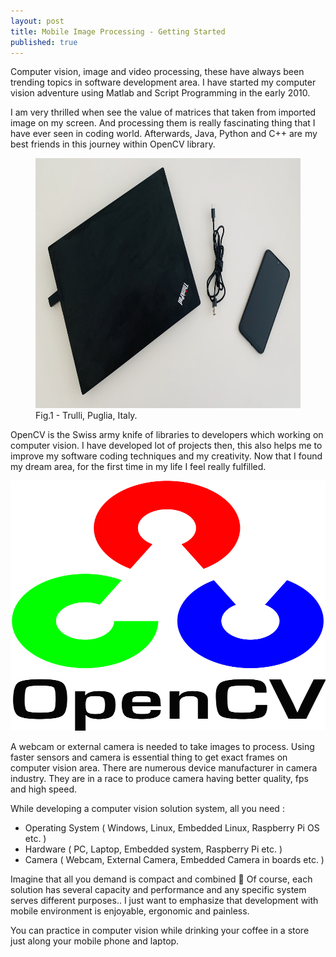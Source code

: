 ```yaml
---
layout: post
title: Mobile Image Processing - Getting Started
published: true
---
```


Computer vision, image and video processing, these have always been trending topics in software development area. I have started my computer vision adventure using Matlab and Script Programming in the early 2010. 

I am very thrilled when see the value of matrices that taken from imported image on my screen. And processing them is really fascinating thing that I have ever seen in coding world. Afterwards, Java, Python and C++ are my best friends in this journey within OpenCV library. 


<p align="center">
  <figure>
  <img  width="800" height="400" alt='Computer Vision Development Environment' src='/images/mip-getting-started/laptopandmobilephone.jpeg'/>
   <figcaption>Fig.1 - Trulli, Puglia, Italy.</figcaption>
  </figure>
</p>
 

OpenCV is the Swiss army knife of libraries to developers which working on computer vision. I have developed lot of projects then, this also helps me to improve my software coding techniques and my creativity. Now that I found my dream area, for the first time in my life I feel really fulfilled.

<p align="center">
  <img  width="600" height="400" alt='Computer Vision Development Environment' src='/images/mip-getting-started/OpenCV_Logo_with_text_svg_version.svg'/>
</p>

A webcam or external camera is needed to take images to process. Using faster sensors and camera is essential thing to get exact frames on computer vision area. There are numerous device manufacturer in camera industry. They are in a race to produce camera having better quality, fps and high speed. 

While developing a computer vision solution system, all you need : 

- Operating System ( Windows, Linux, Embedded Linux, Raspberry Pi OS etc. )
- Hardware ( PC, Laptop, Embedded system, Raspberry Pi etc. )
- Camera ( Webcam, External Camera, Embedded Camera in boards etc. )

Imagine that all you demand is compact and combined 🙂 Of course, each solution has several capacity and performance and any specific system serves different purposes.. I just want to emphasize that development with mobile environment is enjoyable, ergonomic and painless. 

You can practice in computer vision while drinking your coffee in a store just along your mobile phone and laptop.
